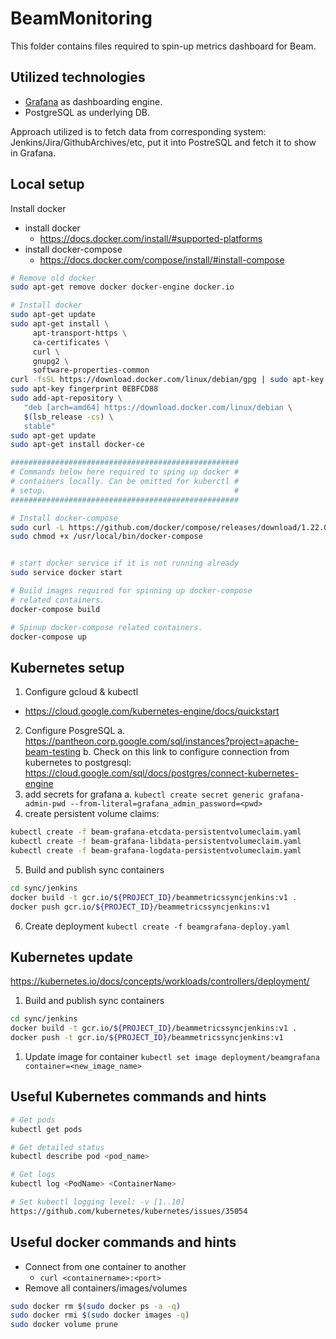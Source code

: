 <!--
    Licensed to the Apache Software Foundation (ASF) under one
    or more contributor license agreements.  See the NOTICE file
    distributed with this work for additional information
    regarding copyright ownership.  The ASF licenses this file
    to you under the Apache License, Version 2.0 (the
    "License"); you may not use this file except in compliance
    with the License.  You may obtain a copy of the License at

      http://www.apache.org/licenses/LICENSE-2.0

    Unless required by applicable law or agreed to in writing,
    software distributed under the License is distributed on an
    "AS IS" BASIS, WITHOUT WARRANTIES OR CONDITIONS OF ANY
    KIND, either express or implied.  See the License for the
    specific language governing permissions and limitations
    under the License.
-->
# BeamMonitoring
This folder contains files required to spin-up metrics dashboard for Beam.

## Utilized technologies
* [Grafana](https://grafana.com) as dashboarding engine.
* PostgreSQL as underlying DB.

Approach utilized is to fetch data from corresponding system: Jenkins/Jira/GithubArchives/etc, put it into PostreSQL and fetch it to show in Grafana.

## Local setup

Install docker
* install docker
    * https://docs.docker.com/install/#supported-platforms
* install docker-compose
    * https://docs.docker.com/compose/install/#install-compose

```sh
# Remove old docker
sudo apt-get remove docker docker-engine docker.io

# Install docker
sudo apt-get update
sudo apt-get install \
     apt-transport-https \
     ca-certificates \
     curl \
     gnupg2 \
     software-properties-common
curl -fsSL https://download.docker.com/linux/debian/gpg | sudo apt-key add -
sudo apt-key fingerprint 0EBFCD88
sudo add-apt-repository \
   "deb [arch=amd64] https://download.docker.com/linux/debian \
   $(lsb_release -cs) \
   stable"
sudo apt-get update
sudo apt-get install docker-ce

###################################################
# Commands below here required to sping up docker #
# containers locally. Can be omitted for kuberctl #
# setup.                                          #
###################################################

# Install docker-compose
sudo curl -L https://github.com/docker/compose/releases/download/1.22.0/docker-compose-$(uname -s)-$(uname -m) -o /usr/local/bin/docker-compose
sudo chmod +x /usr/local/bin/docker-compose


# start docker service if it is not running already
sudo service docker start

# Build images required for spinning up docker-compose
# related containers.
docker-compose build

# Spinup docker-compose related containers.
docker-compose up
```

## Kubernetes setup

1. Configure gcloud & kubectl
  * https://cloud.google.com/kubernetes-engine/docs/quickstart
2. Configure PosgreSQL
    a. https://pantheon.corp.google.com/sql/instances?project=apache-beam-testing
    b. Check on this link to configure connection from kubernetes to postgresql: https://cloud.google.com/sql/docs/postgres/connect-kubernetes-engine
3. add secrets for grafana
    a. `kubectl create secret generic grafana-admin-pwd --from-literal=grafana_admin_password=<pwd>`
4. create persistent volume claims:
```sh
kubectl create -f beam-grafana-etcdata-persistentvolumeclaim.yaml
kubectl create -f beam-grafana-libdata-persistentvolumeclaim.yaml
kubectl create -f beam-grafana-logdata-persistentvolumeclaim.yaml
```
5. Build and publish sync containers
```sh
cd sync/jenkins
docker build -t gcr.io/${PROJECT_ID}/beammetricssyncjenkins:v1 .
docker push gcr.io/${PROJECT_ID}/beammetricssyncjenkins:v1
```
6. Create deployment `kubectl create -f beamgrafana-deploy.yaml`

## Kubernetes update
https://kubernetes.io/docs/concepts/workloads/controllers/deployment/

1. Build and publish sync containers
```sh
cd sync/jenkins
docker build -t gcr.io/${PROJECT_ID}/beammetricssyncjenkins:v1 .
docker push -t gcr.io/${PROJECT_ID}/beammetricssyncjenkins:v1
```
1. Update image for container `kubectl set image deployment/beamgrafana container=<new_image_name>`


## Useful Kubernetes commands and hints
```sh
# Get pods
kubectl get pods

# Get detailed status
kubectl describe pod <pod_name>

# Get logs
kubectl log <PodName> <ContainerName>

# Set kubectl logging level: -v [1..10]
https://github.com/kubernetes/kubernetes/issues/35054
```

## Useful docker commands and hints
* Connect from one container to another
    * `curl <containername>:<port>`
* Remove all containers/images/volumes
```sh
sudo docker rm $(sudo docker ps -a -q)
sudo docker rmi $(sudo docker images -q)
sudo docker volume prune
```
